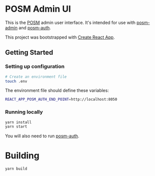 # POSM Admin UI

This is the [POSM](http://posm.io) admin user interface.
It's intended for use with [posm-admin](https://github.com/posm/posm-admin) and [posm-auth](https://github.com/posm/posm-auth).

This project was bootstrapped with [Create React App](https://github.com/facebookincubator/create-react-app).

## Getting Started

### Setting up configuration

```bash
# Create an environment file
touch .env
```

The environment file should define these variables:

```sh
REACT_APP_POSM_AUTH_END_POINT=http://localhost:8050
```

### Running locally

```bash
yarn install
yarn start
```

You will also need to run [posm-auth](https://github.com/posm/posm-auth).

# Building

```bash
yarn build
```
